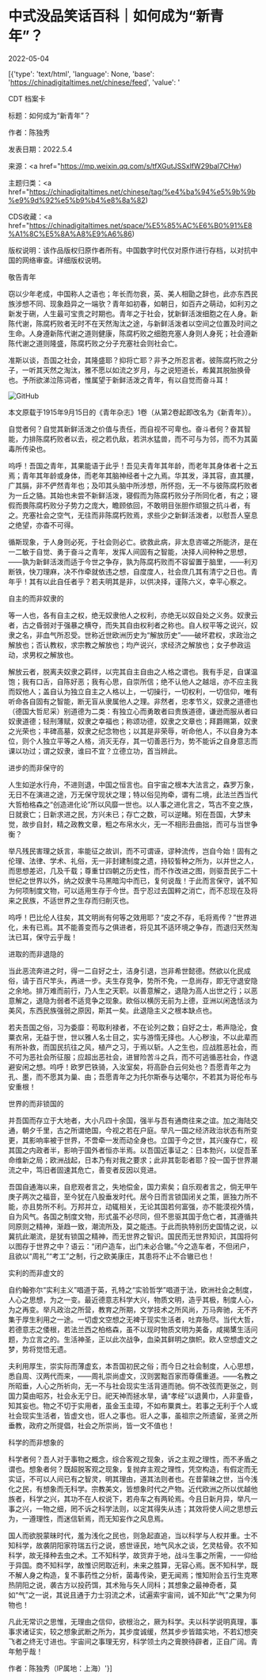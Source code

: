# 中式没品笑话百科｜如何成为“新青年”？

2022-05-04

[{'type': 'text/html', 'language': None, 'base': 'https://chinadigitaltimes.net/chinese/feed', 'value': '

CDT 档案卡

标题：如何成为“新青年”？

作者：陈独秀

发表日期：2022.5.4

来源：<a href="https://mp.weixin.qq.com/s/tfXGutJSSxlfW29bal7CHw)

主题归类：<a href="https://chinadigitaltimes.net/chinese/tag/%e4%ba%94%e5%9b%9b%e9%9d%92%e5%b9%b4%e8%8a%82)

CDS收藏：<a href="https://chinadigitaltimes.net/space/%E5%85%AC%E6%B0%91%E8%A1%8C%E5%8A%A8%E9%A6%86)

版权说明：该作品版权归原作者所有。中国数字时代仅对原作进行存档，以对抗中国的网络审查。详细版权说明。





敬告青年

窃以少年老成，中国称人之语也；年长而勿衰，英、美人相勖之辞也，此亦东西民族涉想不同、现象趋异之一端欤？青年如初春，如朝日，如百卉之萌动，如利刃之新发于硎，人生最可宝贵之时期也。青年之于社会，犹新鲜活泼细胞之在人身。新陈代谢，陈腐朽败者无时不在天然淘汰之途，与新鲜活泼者以空间之位置及时间之生命。人身遵新陈代谢之道则健康，陈腐朽败之细胞充塞人身则人身死；社会遵新陈代谢之道则隆盛，陈腐朽败之分子充塞社会则社会亡。

准斯以谈，吾国之社会，其隆盛耶？抑将亡耶？非予之所忍言者。彼陈腐朽败之分子，一听其天然之淘汰，雅不愿以如流之岁月，与之说短道长，希冀其脱胎换骨也。予所欲涕泣陈词者，惟属望于新鲜活泼之青年，有以自觉而奋斗耳！

![GitHub](https://chinadigitaltimes.net/chinese/files/2022/05/post-680756-6272892463007.png)

本文原载于1915年9月15日的《青年杂志》1卷（从第2卷起即改名为《新青年》）。

自觉者何？自觉其新鲜活泼之价值与责任，而自视不可卑也。奋斗者何？奋其智能，力排陈腐朽败者以去，视之若仇敌，若洪水猛兽，而不可与为邻，而不为其菌毒所传染也。

呜呼！吾国之青年，其果能语于此乎！吾见夫青年其年龄，而老年其身体者十之五焉；青年其年龄或身体，而老年其脑神经者十之九焉。华其发，泽其容，直其腰，广其膈，非不俨然青年也；及叩其头脑中所涉想，所怀抱，无一不与彼陈腐朽败者为一丘之貉。其始也未尝不新鲜活泼，寝假而为陈腐朽败分子所同化者，有之；寝假而畏陈腐朽败分子势力之庞大，瞻顾依回，不敢明目张胆作顽狠之抗斗者，有之。充塞社会之空气，无往而非陈腐朽败焉，求些少之新鲜活泼者，以慰吾人窒息之绝望，亦杳不可得。

循斯现象，于人身则必死，于社会则必亡。欲救此病，非太息咨嗟之所能济，是在一二敏于自觉、勇于奋斗之青年，发挥人间固有之智能，决择人间种种之思想，——孰为新鲜活泼而适于今世之争存，孰为陈腐朽败而不容留置于脑里，——利刃断铁，快刀理麻，决不作牵就依违之想，自度度人，社会庶几其有清宁之日也。青年乎！其有以此自任者乎？若夫明其是非，以供决择，谨陈六义，幸平心察之。

自主的而非奴隶的

等一人也，各有自主之权，绝无奴隶他人之权利，亦绝无以奴自处之义务。奴隶云者，古之昏弱对于强暴之横夺，而失其自由权利者之称也。自人权平等之说兴，奴隶之名，非血气所忍受。世称近世欧洲历史为“解放历史”——破坏君权，求政治之解放也；否认教权，求宗教之解放也；均产说兴，求经济之解放也；女子参政运动，求男权之解放也。

解放云者，脱离夫奴隶之羁绊，以完其自主自由之人格之谓也。我有手足，自谋温饱；我有口舌，自陈好恶；我有心思，自崇所信；绝不认他人之越俎，亦不应主我而奴他人；盖自认为独立自主之人格以上，一切操行，一切权利，一切信仰，唯有听命各自固有之智能，断无盲从隶属他人之理。非然者，忠孝节义，奴隶之道德也（德国大哲尼采）别道德为二类：有独立心而勇敢者曰贵族道德，谦逊而服从者曰奴隶道德；轻刑薄赋，奴隶之幸福也；称颂功德，奴隶之文章也；拜爵赐第，奴隶之光荣也；丰碑高墓，奴隶之纪念物也；以其是非荣辱，听命他人，不以自身为本位，则个人独立平等之人格，消灭无存，其一切善恶行为，势不能诉之自身意志而课以功过；谓之奴隶，谁曰不宜？立德立功，首当辨此。

进步的而非保守的

人生如逆水行舟，不进则退，中国之恒言也。自宇宙之根本大法言之，森罗万象，无日不在演进之途，万无保守现状之理；特以俗见拘牵，谓有二境，此法兰西当代大哲柏格森之“创造进化论”所以风靡一世也。以人事之进化言之，笃古不变之族，日就衰亡；日新求进之民，方兴未已；存亡之数，可以逆睹。矧在吾国，大梦未觉，故步自封，精之政教文章，粗之布帛水火，无一不相形丑曲拙，而可与当世争衡？

举凡残民害理之妖言，率能征之故训，而不可谓诬，谬种流传，岂自今始！固有之伦理、法律、学术、礼俗，无一非封建制度之遗，持较皙种之所为，以并世之人，而思想差迟，几及千载；尊重廿四朝之历史性，而不作改进之图，则驱吾民于二十世纪之世界以外，纳之奴隶牛马黑暗沟中而已，复何说哉！于此而言保守，诚不知为何项制度文物，可以适用生存于今世。吾宁忍过去国粹之消亡，而不忍现在及将来之民族，不适世界之生存而归削灭也。

呜呼！巴比伦人往矣，其文明尚有何等之效用耶？“皮之不存，毛将焉传？”世界进化，未有已焉。其不能善变而与之俱进者，将见其不适环境之争存，而退归天然淘汰已耳，保守云乎哉！

进取的而非退隐的

当此恶流奔进之时，得一二自好之士，洁身引退，岂非希世懿德。然欲以化民成俗，请于百尺竿头，再进一步。夫生存竞争，势所不免，一息尚存，即无守退安隐之余地。排万难而前行，乃人生之天职。以善意解之，退隐为高人出世之行；以恶意解之，退隐为弱者不适竞争之现象。欧俗以横厉无前为上德，亚洲以闲逸恬淡为美风，东西民族强弱之原因，斯其一矣。此退隐主义之根本缺点也。

若夫吾国之俗，习为委靡：苟取利禄者，不在论列之数；自好之士，希声隐沦，食粟衣帛，无益于世，世以雅人名士目之，实与游惰无择也。人心秽浊，不以此辈而有所补救，而国民抗往之风，植产之习，于焉以斩。人之生也，应战胜恶社会，而不可为恶社会所征服；应超出恶社会，进冒险苦斗之兵，而不可逃循恶社会，作退避安闲之想。呜呼！欧罗巴铁骑，入汝室矣，将高卧白云何处也？吾愿青年之为孔、墨，而不愿其为巢、由；吾愿青年之为托尔斯泰与达噶尔，不若其为哥伦布与安重根！

世界的而非锁国的

并吾国而存立于大地者，大小凡四十余国，强半与吾有通商往来之谊。加之海陆交通，朝夕千里，古之所谓绝国，今视之若在户庭。举凡一国之经济政治状态有所变更，其影响率被于世界，不啻牵一发而动全身也。立国于今之世，其兴废存亡，视其国之内政者半，影响于国外者恒亦半焉。以吾国近事证之：日本勃兴，以促吾革命维新之局；欧洲战起，日本乃有对我之要求；此非其彰彰者耶？投一国于世界潮流之中，笃旧者固速其危亡，善变者反因以竞进。

吾国自通海以来，自悲观者言之，失地偿金，国力索矣；自乐观者言之，倘无甲午庚子两次之福音，至今犹在八股垂发时代。居今日而言锁国闭关之策，匪独力所不能，亦且势所不利。万邦并立，动辄相关，无论其国若何富强，亦不能漠视外情，自为风气。各国之制度文物，形式虽不必尽同，但不思驱其国于危亡者，其遵循共同原则之精神，渐趋一致，潮流所及，莫之能违。于此而执特别历史国情之说，以冀抗此潮流，是犹有锁国之精神，而无世界之智识。国民而无世界知识，其国将何以图存于世界之中？语云：“闭户造车，出门未必合辙。”今之造车者，不但闭户，且欲以“周礼”“考工”之制，行之欧美康庄，其患将不止不合辙已也！

实利的而非虚文的

自约翰弥尔“实利主义”唱道于英，孔特之“实验哲学”唱道于法，欧洲社会之制度，人心之思想，为之一变。最近德意志科学大兴，物质文明，造乎其极，制度人心，为之再变。举凡政治之所营，教育之所期，文学技术之所风尚，万马奔驰，无不齐集于厚生利用之一途。一切虚文空想之无裨于现实生活者，吐弃殆尽。当代大哲，若德意志之倭根，若法兰西之柏格森，虽不以现时物质文明为美备，咸揭橥生活问题，为立言之的。生活神圣，正以此次战争，血染其鲜明之旗帜。欧人空想虚文之梦，势将觉悟无遗。

夫利用厚生，崇实际而薄虚玄，本吾国初民之俗；而今日之社会制度，人心思想，悉自周、汉两代而来，——周礼崇尚虚文，汉则罢黜百家而尊儒重道。——名教之所昭垂，人心之所祈向，无一不与社会现实生活背道而驰。倘不改弦而更张之，则国力莫由昭苏，社会永无宁日。祀天神而拯水旱，诵“孝经”以退黄巾，人非童昏，知其妄也。物之不切于实用者，虽金玉圭璋，不如布粟粪土。若事之无利于个人或社会现实生活者，皆虚文也，诳人之事也。诳人之事，虽祖宗之所遗留，圣贤之所垂教，政府之所提倡，社会之所崇尚，皆一文不值也！

科学的而非想象的

科学者何？吾人对于事物之概念，综合客观之现象，诉之主观之理性，而不矛盾之谓也。想象者何？既超脱客观之现象，复抛弃主观之理性，凭空构造，有假定而无实证，不可以人间已有之智灵，明其理由，道其法则者也。在昔蒙昧之世，当今浅化之民，有想象而无科学。宗教美文，皆想象时代之产物。近代欧洲之所以优越他族者，科学之兴，其功不在人权说下，若舟车之有两轮焉。今且日新月异，举凡一事之兴，一物之细，罔不诉之科学法则，以定其得失从违；其效将使人间之思想云为，一遵理性，而迷信斩焉，而无知妄作之风息焉。

国人而欲脱蒙昧时代，羞为浅化之民也，则急起直追，当以科学与人权并重。士不知科学，故袭阴阳家符瑞五行之说，惑世诬民，地气风水之谈，乞灵枯骨。农不知科学，故无择种去虫之术。工不知科学，故货弃于地，战斗生事之所需，一一仰给于异国。商不知科学，故惟识罔取近利，未来之胜算，无容心焉。医不知科学，既不解人身之构造，复不事药性之分析，菌毒传染，更无闻焉；惟知附会五行生克寒热阴阳之说，袭古方以投药饵，其术殆与矢人同科；其想象之最神奇者，莫如“气”之一说，其说且通于力士羽流之术，试遍索宇宙间，诚不知此“气”之果为何物也！

凡此无常识之思惟，无理由之信仰，欲根治之，厥为科学。夫以科学说明真理，事事求诸证实，较之想象武断之所为，其步度诚缓，然其步步皆踏实地，不若幻想突飞者之终无寸进也。宇宙间之事理无穷，科学领土内之膏腴待辟者，正自广阔。青年勉乎哉！

作者：陈独秀（IP属地：上海）'}]